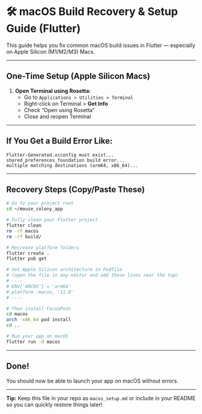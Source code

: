 # 🛠 macOS Build Recovery & Setup Guide (Flutter)

This guide helps you fix common macOS build issues in Flutter — especially on Apple Silicon (M1/M2/M3) Macs.

---

## One-Time Setup (Apple Silicon Macs)

1. **Open Terminal using Rosetta:**
   - Go to `Applications > Utilities > Terminal`
   - Right-click on Terminal > **Get Info**
   - Check “Open using Rosetta”
   - Close and reopen Terminal

---

## If You Get a Build Error Like:

```text
Flutter-Generated.xcconfig must exist...
shared_preferences_foundation build error...
multiple matching destinations (arm64, x86_64)...
```

---

## Recovery Steps (Copy/Paste These)

```bash
# Go to your project root
cd ~/mouse_colony_app

# Fully clean your Flutter project
flutter clean
rm -rf macos
rm -rf build/

# Recreate platform folders
flutter create .
flutter pub get

# Set Apple Silicon architecture in Podfile
# (open the file in any editor and add these lines near the top)
# ----
# ENV['ARCHS'] = 'arm64'
# platform :macos, '11.0'
# ----

# Then install CocoaPods
cd macos
arch -x86_64 pod install
cd ..

# Run your app on macOS
flutter run -d macos
```

---

## Done!

You should now be able to launch your app on macOS without errors.

---

**Tip:** Keep this file in your repo as `macos_setup.md` or include in your README so you can quickly restore things later!
